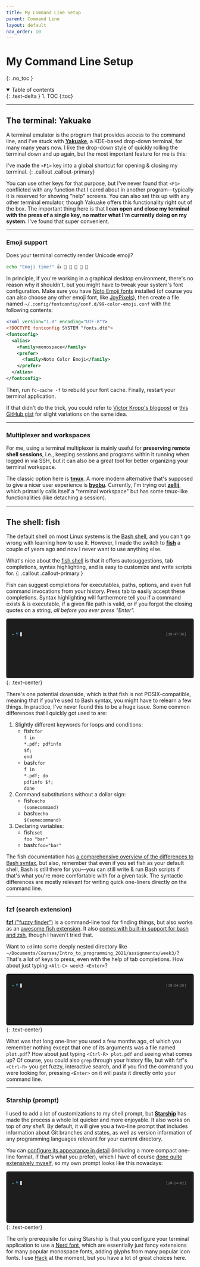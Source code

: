 ```yaml
---
title: My Command Line Setup
parent: Command Line
layout: default
nav_order: 10
---
```


# My Command Line Setup
{: .no_toc }

<details open markdown="block">
  <summary>
    Table of contents
  </summary>
  {: .text-delta }
1. TOC
{:toc}
</details>

- - -

## The terminal: Yakuake

A terminal emulator is the program that provides access to the command line, and
I've stuck with [**Yakuake**](https://apps.kde.org/yakuake/), a KDE-based drop-down
terminal, for many many years now.  I like the drop-down style of quickly
rolling the terminal down and up again, but the most important feature for me is
this:

I've made the `<F1>` key into a global shortcut for opening & closing my terminal.
{: .callout .callout-primary}

You can use other keys for that purpose, but I've never found that `<F1>`
conflicted with any function that I cared about in another program—typically it
is reserved for showing "help" screens.  You can also set this up with any other
terminal emulator, though Yakuake offers this functionality right out of the box.
The important thing here is that **I can open and close my terminal with the
press of a single key, no matter what I'm currently doing on my system.**  I've
found that super convenient.

- - -

### Emoji support

Does your terminal correctly render Unicode emoji?

```bash
echo "Emoji time!" 👍 🍎 🐜 🐻 🥖 🚌
```

In principle, if you're working in a graphical desktop environment, there's no
reason why it shouldn't, but you might have to tweak your system's font
configuration. Make sure you have [Noto Emoji
fonts](https://github.com/googlefonts/noto-emoji) installed (of course you can
also choose any other emoji font, like [JoyPixels](https://www.joypixels.com/)),
then create a file named `~/.config/fontconfig/conf.d/99-color-emoji.conf` with
the following contents:

```xml
<?xml version="1.0" encoding="UTF-8"?>
<!DOCTYPE fontconfig SYSTEM "fonts.dtd">
<fontconfig>
  <alias>
    <family>monospace</family>
    <prefer>
      <family>Noto Color Emoji</family>
    </prefer>
  </alias>
</fontconfig>
```

Then, run `fc-cache -f` to rebuild your font cache. Finally, restart your
terminal application.

If that didn't do the trick, you could refer to [Victor Kropp's
blogpost](https://victor.kropp.name/blog/emoji-on-linux/) or [this GitHub
gist](https://gist.github.com/IgnoredAmbience/7c99b6cf9a8b73c9312a71d1209d9bbb)
for slight variations on the same idea.

- - -

### Multiplexer and workspaces

For me, using a terminal multiplexer is mainly useful for **preserving remote
shell sessions**, i.e., keeping sessions and programs within it running when
logged in via SSH, but it can also be a great tool for better organizing your
terminal workspace.

The classic option here is
[**tmux**](https://www.howtogeek.com/671422/how-to-use-tmux-on-linux-and-why-its-better-than-screen/). A
more modern alternative that's supposed to give a nicer user experience is
[**byobu**](https://www.byobu.org/). Currently, I'm trying out
[**zellij**](https://zellij.dev/), which primarily calls itself a "terminal
workspace" but has some tmux-like functionalities (like detaching a session).

- - -

## The shell: fish

The default shell on most Linux systems is the [Bash
shell](https://en.wikipedia.org/wiki/Bash_(Unix_shell)), and you can't go wrong
with learning how to use it. However, I made the switch to
[**fish**](https://fishshell.com/) a couple of years ago and now I never want to
use anything else.

What's nice about the [fish shell](https://fishshell.com/) is that it offers
autosuggestions, tab completions, syntax highlighting, and is easy to customize
and write scripts for.
{: .callout .callout-primary }

Fish can suggest completions for executables, paths, options, and even full
command invocations from your history.  Press tab to easily accept these
completions.  Syntax highlighting will furthermore tell you if a command exists
& is executable, if a given file path is valid, or if you forgot the closing
quotes on a string, _all before you ever press "Enter"._

![Entering a little, silly command into fish](../images/fish.gif)
{: .text-center}

There's one potential downside, which is that fish is not POSIX-compatible,
meaning that if you're used to Bash syntax, you might have to relearn a few
things.  In practice, I've never found this to be a huge issue.  Some common
differences that I quickly got used to are:

1. Slightly different keywords for loops and conditions:
   - <span class="d-inline-block" style="min-width:2.8em;">fish:</span><code class="highlight language-fish" data-lang="fish"><span class="k">for</span> f <span class="k">in</span> <span class="k">*</span>.pdf<span class="p">;</span> pdfinfo <span class="nv">$f</span><span class="p">;</span> <span class="k">end</span></code>
   - <span class="d-inline-block" style="min-width:2.8em;">bash:</span><code class="highlight language-bash" data-lang="bash"><span class="k">for </span>f <span class="k">in</span> <span class="k">*</span>.pdf<span class="p">;</span> <span class="k">do </span>pdfinfo <span class="nv">$f</span><span class="p">;</span> <span class="k">done</span></code>
2. Command substitutions without a dollar sign:
   - <span class="d-inline-block" style="min-width:2.8em;">fish:</span><code class="highlight language-fish" data-lang="fish"><span class="nb">echo</span> <span class="si">(</span>somecommand<span class="si">)</span></code>
   - <span class="d-inline-block" style="min-width:2.8em;">bash:</span><code class="highlight language-bash" data-lang="bash"><span class="nb">echo</span> <span class="si">$(</span>somecommand<span class="si">)</span></code>
3. Declaring variables:
   - <span class="d-inline-block" style="min-width:2.8em;">fish:</span><code class="highlight language-fish" data-lang="fish"><span class="k">set</span> <span class="nv">foo</span> <span class="s2">"bar"</span></code>
   - <span class="d-inline-block" style="min-width:2.8em;">bash:</span><code class="highlight language-bash" data-lang="bash"><span class="nv">foo</span><span class="o">=</span><span class="s2">"bar"</span></code>

The fish documentation has [a comprehensive overview of the differences to Bash
syntax](https://fishshell.com/docs/current/fish_for_bash_users.html), but also,
remember that even if you set fish as your default shell, Bash is still there
for you—you can still write & run Bash scripts if that's what you're more
comfortable with for a given task.  The syntactic differences are mostly
relevant for writing quick one-liners directly on the command line.

- - -

### fzf (search extension)

[**fzf** ("fuzzy finder")](https://github.com/junegunn/fzf) is a command-line
tool for finding things, but also works as an [awesome fish
extension](https://github.com/PatrickF1/fzf.fish).  It also [comes with built-in
support for bash and
zsh](https://github.com/junegunn/fzf#fuzzy-completion-for-bash-and-zsh), though
I haven't tried that.

Want to `cd` into some deeply nested directory like
`~/Documents/Courses/Intro_to_programming_2021/assignments/week3/`?  That's a
lot of keys to press, even with the help of tab completions.  How about just
typing `<Alt-C> week3 <Enter>`?

![Quickly cd-ing into a deeply nested directory with fzf](../images/fzf-altc.gif)
{: .text-center}

What was that long one-liner you used a few months ago, of which you remember
nothing except that one of its arguments was a file named `plot.pdf`?  How about
just typing `<Ctrl-R> plot.pdf` and seeing what comes up?  Of course, you could
also `grep` through your history file, but with fzf's `<Ctrl-R>` you get fuzzy,
interactive search, and if you find the command you were looking for, pressing
`<Enter>` on it will paste it directly onto your command line.

- - -

### Starship (prompt)

I used to add a lot of customizations to my shell prompt, but
[**Starship**](https://starship.rs/) has made the process a whole lot quicker
and more enjoyable. It also works on top of _any shell._ By default, it will
give you a two-line prompt that includes information about Git branches and
states, as well as version information of any programming languages relevant for
your current directory.

You can [configure its appearance in detail](https://starship.rs/config/)
(including a more compact one-line format, if that's what you prefer), which I
have of course [done quite extensively
myself](https://github.com/mbollmann/linux-essentials/blob/master/dot-files/.config/starship.toml),
so my own prompt looks like this nowadays:

![Demonstrating my customized Starship prompt](../images/starship.gif)
{: .text-center}

The only prerequisite for using Starship is that you configure your terminal
application to use a [Nerd font](https://www.nerdfonts.com/), which are
essentially just fancy extensions for many popular monospace fonts, adding
glyphs from many popular icon fonts. I use
[Hack](https://www.programmingfonts.org/#hack) at the moment, but you have a lot
of great choices here.

